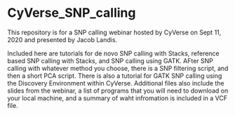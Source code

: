 # CyVerse_SNP_calling
This repository is for a SNP calling webinar hosted by CyVerse on Sept 11, 2020 and presented by Jacob Landis.

Included here are tutorials for de novo SNP calling with Stacks, reference based SNP calling with Stacks, and SNP calling using GATK. AFter SNP calling with whatever method you choose, there is a SNP filtering script, and then a short PCA script. There is also a tutorial for GATK SNP calling using the Discovery Environment within CyVerse. Additional files also include the slides from the webinar, a list of programs that you will need to download on your local machine, and a summary of waht infromation is included in a VCF file.
